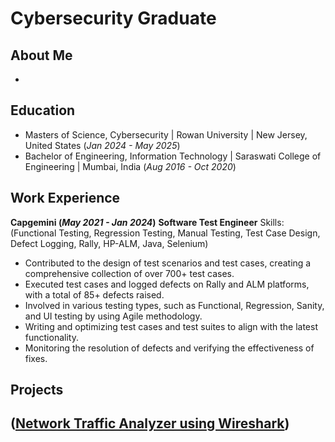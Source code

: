 # Cybersecurity Graduate

## About Me
-

## Education
- Masters of Science, Cybersecurity | Rowan University | New Jersey, United States (_Jan 2024 - May 2025_)								       		       		
- Bachelor of Engineering, Information Technology | Saraswati College of Engineering | Mumbai, India (_Aug 2016 - Oct 2020_)

## Work Experience
**Capgemini (_May 2021 - Jan 2024_)**
**Software Test Engineer**
Skills:(Functional Testing, Regression Testing, Manual Testing, Test Case Design, Defect Logging, Rally, HP-ALM, Java, Selenium) 
- Contributed to the design of test scenarios and test cases, creating a comprehensive collection of over 700+ test cases.
- Executed test cases and logged defects on Rally and ALM platforms, with a total of 85+ defects raised.
- Involved in various testing types, such as Functional, Regression, Sanity, and UI testing by using Agile methodology.
- Writing and optimizing test cases and test suites to align with the latest functionality.
- Monitoring the resolution of defects and verifying the effectiveness of fixes.



## Projects
## ([Network Traffic Analyzer using Wireshark](https://dasalvi36.github.io/Wireshark/))



